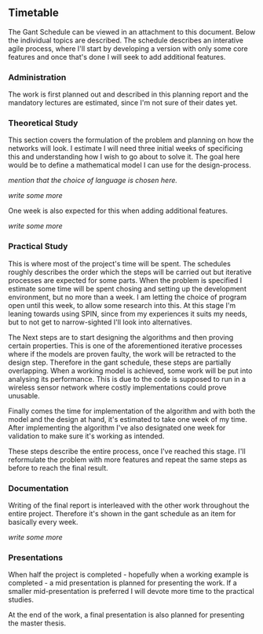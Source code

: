 
## Timetable

The Gant Schedule can be viewed in an attachment to this document. Below the individual topics are described. The schedule describes an interative agile process, where I'll start by developing a version with only some core features and once that's done I will seek to add additional features. 

### Administration

The work is first planned out and described in this planning report and the mandatory lectures are estimated, since I'm not sure of their dates yet. 

### Theoretical Study

This section covers the formulation of the problem and planning on how the networks will look. I estimate I will need three initial weeks of specificing this and understanding how I wish to go about to solve it. The goal here would be to define a mathematical model I can use for the design-process. 

_mention that the choice of language is chosen here._

_write some more_

One week is also expected for this when adding additional features. 

_write some more_

### Practical Study

This is where most of the project's time will be spent. The schedules roughly describes the order which the steps will be carried out but iterative processes are expected for some parts. When the problem is specified I estimate some time will be spent chosing and setting up the development environment, but no more than a week. I am letting the choice of program open until this week, to allow some research into this. At this stage I'm leaning towards using SPIN, since from my experiences it suits my needs, but to not get to narrow-sighted I'll look into alternatives. 

The Next steps are to start designing the algorithms and then proving certain properties. This is one of the aforementioned iterative processes where if the models are proven faulty, the work will be retracted to the design step. Therefore in the gant schedule, these steps are partially overlapping. When a working model is achieved, some work will be put into analysing its performance. This is due to the code is supposed to run in a wireless sensor network where costly implementations could prove unusable. 

Finally comes the time for implementation of the algorithm and with both the model and the design at hand, it's estimated to take one week of my time. After implementing the algorithm I've also designated one week for validation to make sure it's working as intended. 

These steps describe the entire process, once I've reached this stage. I'll reformulate the problem with more features and repeat the same steps as before to reach the final result. 

### Documentation

Writing of the final report is interleaved with the other work throughout the entire project. Therefore it's shown in the gant schedule as an item for basically every week. 

_write some more_

### Presentations

When half the project is completed - hopefully when a working example is completed - a mid presentation is planned for presenting the work. If a smaller mid-presentation is preferred I will devote more time to the practical studies. 

At the end of the work, a final presentation is also planned for presenting the master thesis.
